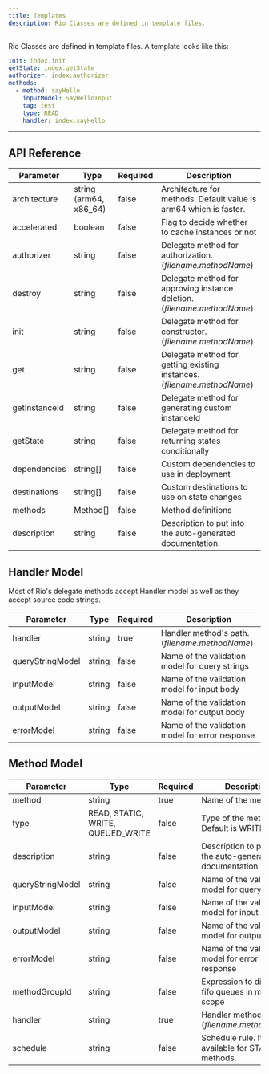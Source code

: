 ```yaml
---
title: Templates
description: Rio Classes are defined in template files.
---
```


Rio Classes are defined in template files.
A template looks like this:

```yaml
init: index.init
getState: index.getState
authorizer: index.authorizer
methods:
  - method: sayHello
    inputModel: SayHelloInput
    tag: test
    type: READ
    handler: index.sayHello
```

---

## API Reference

| Parameter     | Type                | Required            | Description         |
| ------------- | ------------------- | ------------------- | ------------------- |
| architecture  | string (arm64, x86_64) | false            | Architecture for methods. Default value is arm64 which is faster. |
| accelerated   | boolean             | false               | Flag to decide whether to cache instances or not |
| authorizer    | string              | false               | Delegate method for authorization. (*filename.methodName*) |
| destroy       | string              | false               | Delegate method for approving instance deletion. (*filename.methodName*) |
| init          | string              | false               | Delegate method for constructor. (*filename.methodName*) |
| get           | string              | false               | Delegate method for getting existing instances. (*filename.methodName*) |
| getInstanceId | string              | false               | Delegate method for generating custom instanceId |
| getState      | string              | false               | Delegate method for returning states conditionally |
| dependencies  | string[]            | false               | Custom dependencies to use in deployment |
| destinations  | string[]            | false               | Custom destinations to use on state changes |
| methods       | Method[]            | false               | Method definitions |
| description   | string              | false               | Description to put into the auto-generated documentation. |

## Handler Model

Most of Rio's delegate methods accept Handler model as well as they accept source code strings.

| Parameter     | Type                | Required            | Description         |
| ------------- | ------------------- | ------------------- | ------------------- |
| handler       | string              | true                | Handler method's path. (*filename.methodName*) |
| queryStringModel | string           | false               | Name of the validation model for query strings |
| inputModel    | string              | false               | Name of the validation model for input body |
| outputModel   | string              | false               | Name of the validation model for output body |
| errorModel    | string              | false               | Name of the validation model for error response |

## Method Model

| Parameter     | Type                | Required            | Description         |
| ------------- | ------------------- | ------------------- | ------------------- |
| method        | string              | true                | Name of the method |
| type          | READ, STATIC, WRITE, QUEUED_WRITE | false | Type of the method. Default is WRITE. |
| description   | string              | false               | Description to put into the auto-generated documentation. |
| queryStringModel | string           | false               | Name of the validation model for query strings |
| inputModel    | string              | false               | Name of the validation model for input body |
| outputModel   | string              | false               | Name of the validation model for output body |
| errorModel    | string              | false               | Name of the validation model for error response |
| methodGroupId | string              | false               | Expression to dissociate fifo queues in method-scope |
| handler       | string              | true                | Handler method's path. (*filename.methodName*) |
| schedule      | string              | false               | Schedule rule. It's only available for STATIC methods. |
